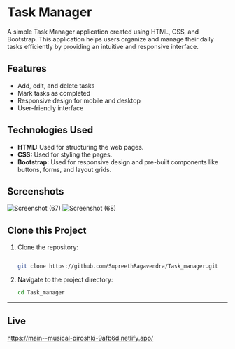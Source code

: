 

# Task Manager

A simple Task Manager application created using HTML, CSS, and Bootstrap. This application helps users organize and manage their daily tasks efficiently by providing an intuitive and responsive interface.

## Features
- Add, edit, and delete tasks
- Mark tasks as completed
- Responsive design for mobile and desktop
- User-friendly interface

## Technologies Used
- **HTML:** Used for structuring the web pages.
- **CSS:** Used for styling the pages.
- **Bootstrap:** Used for responsive design and pre-built components like buttons, forms, and layout grids.

## Screenshots
![Screenshot (67)](https://github.com/user-attachments/assets/a801fb39-1ffc-49f3-8a1c-37730032def8)
![Screenshot (68)](https://github.com/user-attachments/assets/3ec04599-7039-4666-ad4a-048126bf5ee2)

## Clone this Project

1. Clone the repository:
    ```bash
   
    git clone https://github.com/SupreethRagavendra/Task_manager.git

    ```

2. Navigate to the project directory:
    ```bash
    cd Task_manager
    ```

--- 
## Live
https://main--musical-piroshki-9afb6d.netlify.app/
